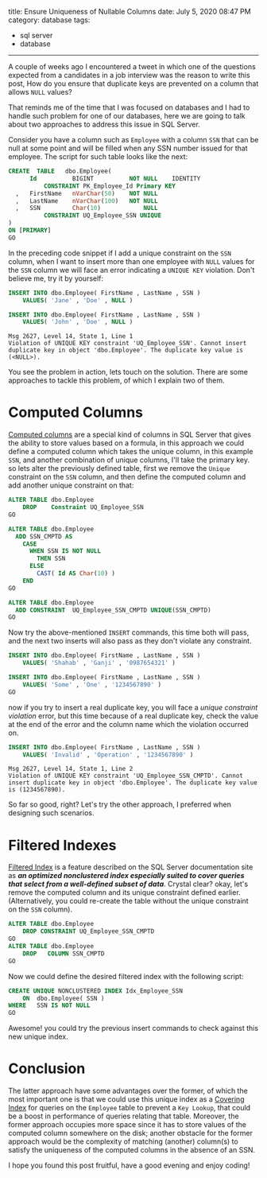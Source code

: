 title: Ensure Uniqueness of Nullable Columns
date: July 5, 2020 08:47 PM
category: database
tags:
  - sql server
  - database
---

A couple of weeks ago I encountered a tweet in which one of the questions expected from a candidates in a job interview was the reason to write this post, How do you ensure that duplicate keys are prevented on a column that allows `NULL` values?

That reminds me of the time that I was focused on databases and I had to handle such problem for one of our databases, here we are going to talk about two approaches to address this issue in SQL Server.

<!-- more -->

Consider you have a column such as `Employee` with a column `SSN` that can be null at some point and will be filled when any SSN number issued for that employee. The script for such table looks like the next:

```sql
CREATE  TABLE   dbo.Employee(
      Id          BIGINT          NOT NULL    IDENTITY
          CONSTRAINT PK_Employee_Id Primary KEY
  ,   FirstName   nVarChar(50)    NOT NULL
  ,   LastName    nVarChar(100)   NOT NULL
  ,   SSN         Char(10)            NULL
          CONSTRAINT UQ_Employee_SSN UNIQUE
)
ON [PRIMARY]
GO
```

In the preceding code snippet if I add a unique constraint on the `SSN` column, when I want to insert more than one employee with `NULL` values for the `SSN` column we will face an error indicating a `UNIQUE KEY` violation. Don't believe me, try it by yourself:

```sql
INSERT INTO dbo.Employee( FirstName , LastName , SSN )
    VALUES( 'Jane' , 'Doe' , NULL )

INSERT INTO dbo.Employee( FirstName , LastName , SSN )
    VALUES( 'John' , 'Doe' , NULL )
```

```
Msg 2627, Level 14, State 1, Line 1
Violation of UNIQUE KEY constraint 'UQ_Employee_SSN'. Cannot insert duplicate key in object 'dbo.Employee'. The duplicate key value is (<NULL>).
```

You see the problem in action, lets touch on the solution. There are some approaches to tackle this problem, of which I explain two of them.

# Computed Columns

[Computed columns](https://docs.microsoft.com/en-us/sql/relational-databases/tables/specify-computed-columns-in-a-table?view=sql-server-ver15) are a special kind of columns in SQL Server that gives the ability to store values based on a formula, in this approach we could define a computed column which takes the unique column, in this example `SSN`, and another combination of unique columns, I'll take the primary key. so lets alter the previously defined table, first we remove the `Unique` constraint on the `SSN` column, and then define the computed column and add another unique constraint on that:

```sql
ALTER TABLE dbo.Employee
    DROP    Constraint UQ_Employee_SSN
GO
```

```sql
ALTER TABLE dbo.Employee
  ADD SSN_CMPTD AS
    CASE
      WHEN SSN IS NOT NULL
        THEN SSN
      ELSE
        CAST( Id AS Char(10) )
    END
GO

ALTER TABLE dbo.Employee
  ADD CONSTRAINT  UQ_Employee_SSN_CMPTD UNIQUE(SSN_CMPTD)
GO

```

Now try the above-mentioned `INSERT` commands, this time both will pass, and the next two inserts will also pass as they don't violate any constraint.

```sql
INSERT INTO dbo.Employee( FirstName , LastName , SSN )
    VALUES( 'Shahab' , 'Ganji' , '0987654321' )

INSERT INTO dbo.Employee( FirstName , LastName , SSN )
    VALUES( 'Some' , 'One' , '1234567890' )
GO
```

now if you try to insert a real duplicate key, you will face a _unique constraint violation_ error, but this time because of a real duplicate key, check the value at the end of the error and the column name which the violation occurred on.

```sql
INSERT INTO dbo.Employee( FirstName , LastName , SSN )
    VALUES( 'Invalid' , 'Operation' , '1234567890' )
```

```
Msg 2627, Level 14, State 1, Line 2
Violation of UNIQUE KEY constraint 'UQ_Employee_SSN_CMPTD'. Cannot insert duplicate key in object 'dbo.Employee'. The duplicate key value is (1234567890).
```

So far so good, right? Let's try the other approach, I preferred when designing such scenarios.

# Filtered Indexes

[Filtered Index](https://docs.microsoft.com/en-us/sql/relational-databases/indexes/create-filtered-indexes?view=sql-server-ver15) is a feature described on the SQL Server documentation site as  **_an optimized nonclustered index especially suited to cover queries that select from a well-defined subset of data_**. Crystal clear? okay, let's remove the computed column and its unique constraint defined earlier. (Alternatively, you could re-create the table without the unique constraint on the `SSN` column).

```sql
ALTER TABLE dbo.Employee
    DROP CONSTRAINT UQ_Employee_SSN_CMPTD
GO
ALTER TABLE dbo.Employee
    DROP   COLUMN SSN_CMPTD
GO
```

Now we could define the desired filtered index with the following script:

```sql
CREATE UNIQUE NONCLUSTERED INDEX Idx_Employee_SSN
    ON  dbo.Employee( SSN )
WHERE   SSN IS NOT NULL
GO
```

Awesome! you could try the previous insert commands to check against this new unique index.

# Conclusion

The latter approach have some advantages over the former, of which the most important one is that we could use this unique index as a [Covering Index](http://dbadiaries.com/sql-server-covering-index-and-key-lookup#:~:text=A%20covering%20index%20is%20a,it%20is%20a%20faster%20operation.) for queries on the `Employee` table to prevent a `Key Lookup`, that could be a boost in performance of queries relating that table. Moreover, the former approach occupies more space since it has to store values of the computed column somewhere on the disk; another obstacle for the former approach would be the complexity of matching (another) column(s) to satisfy the uniqueness of the computed columns in the absence of an SSN.

I hope you found this post fruitful, have a good evening and enjoy coding!
